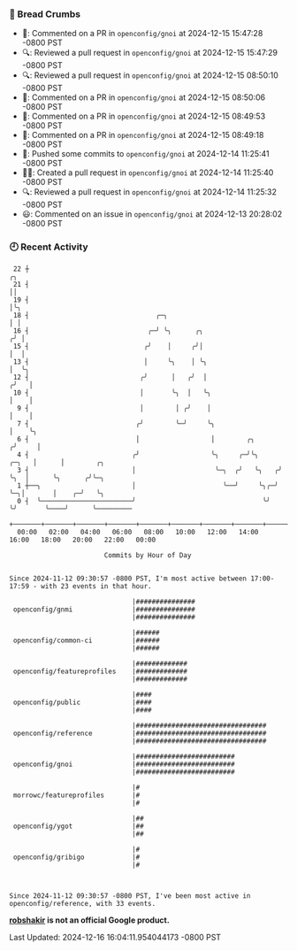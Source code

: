 ### 🍞 Bread Crumbs

 * 💬: Commented on a PR in  `openconfig/gnoi` at 2024-12-15 15:47:28 -0800 PST
 * 🔍: Reviewed a pull request in  `openconfig/gnoi` at 2024-12-15 15:47:29 -0800 PST
 * 🔍: Reviewed a pull request in  `openconfig/gnoi` at 2024-12-15 08:50:10 -0800 PST
 * 💬: Commented on a PR in  `openconfig/gnoi` at 2024-12-15 08:50:06 -0800 PST
 * 💬: Commented on a PR in  `openconfig/gnoi` at 2024-12-15 08:49:53 -0800 PST
 * 💬: Commented on a PR in  `openconfig/gnoi` at 2024-12-15 08:49:18 -0800 PST
 * 🚢: Pushed some commits to `openconfig/gnoi` at 2024-12-14 11:25:41 -0800 PST
 * ✍🏼: Created a pull request in `openconfig/gnoi` at 2024-12-14 11:25:40 -0800 PST
 * 🔍: Reviewed a pull request in  `openconfig/gnoi` at 2024-12-14 11:25:32 -0800 PST
 * 😃: Commented on an issue in `openconfig/gnoi` at 2024-12-13 20:28:02 -0800 PST

### 🕘 Recent Activity
```
 22 ┼                                                                        ╭╮
 21 ┤                                                                        ││
 19 ┤                                                                        │╰╮
 18 ┤                                ╭─╮                                     │ │
 16 ┤                              ╭─╯ ╰╮      ╭╮                           ╭╯ │
 15 ┤                             ╭╯    │     ╭╯│                           │  │
 13 ┤                             │     ╰╮    │ ╰╮                          │  ╰╮
 12 ┤                            ╭╯      │   ╭╯  │                         ╭╯   │
 10 ┤                            │       ╰╮  │   ╰╮                        │    │
  9 ┤                            │        │ ╭╯    │                        │    │
  7 ┤                           ╭╯        ╰─╯     ╰╮                       │    ╰╮
  6 ┤                           │                  │        ╭╮            ╭╯     │
  4 ┤                          ╭╯                  ╰╮     ╭─╯╰╮     ╭─╮   │      │        ╭╮
  3 ┤                          │                    ╰─╮  ╭╯   ╰╮   ╭╯ ╰╮  │      ╰╮      ╭╯╰─╮
  1 ┼──╮                       │                      ╰──╯     ╰╮╭─╯   ╰─╮│       │    ╭─╯   ╰╮
  0 ┤  ╰───────────────────────╯                                ╰╯       ╰╯       ╰────╯      ╰─────────
    +───────+───────+───────+───────+───────+───────+───────+───────+───────+───────+───────+───────+────
  00:00   02:00   04:00   06:00   08:00   10:00   12:00   14:00   16:00   18:00   20:00   22:00   00:00   

						Commits by Hour of Day


Since 2024-11-12 09:30:57 -0800 PST, I'm most active between 17:00-17:59 - with 23 events in that hour.

```



```
                               |###############
 openconfig/gnmi               |###############
                               |###############

                               |######
 openconfig/common-ci          |######
                               |######

                               |#############
 openconfig/featureprofiles    |#############
                               |#############

                               |####
 openconfig/public             |####
                               |####

                               |#################################
 openconfig/reference          |#################################
                               |#################################

                               |#########################
 openconfig/gnoi               |#########################
                               |#########################

                               |#
 morrowc/featureprofiles       |#
                               |#

                               |##
 openconfig/ygot               |##
                               |##

                               |#
 openconfig/gribigo            |#
                               |#



Since 2024-11-12 09:30:57 -0800 PST, I've been most active in openconfig/reference, with 33 events.

```
**[robshakir](mailto:robjs@google.com) is not an official Google product.**  


Last Updated: 2024-12-16 16:04:11.954044173 -0800 PST
